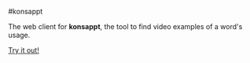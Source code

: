 #konsappt

The web client for **konsappt**, the tool to find video examples of a word's usage.

[Try it out!](https://konsappt.netlify.com/)
